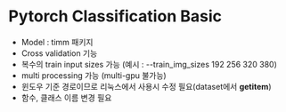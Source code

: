 # Pytorch Classification Basic

- Model : timm 패키지
- Cross validation 기능
- 복수의 train input sizes 가능 (예시 : --train_img_sizes 192 256 320 380)
- multi processing 가능 (multi-gpu 불가능)
- 윈도우 기준 경로이므로 리눅스에서 사용시 수정 필요(dataset에서 __getitem__)
- 함수, 클래스 이름 변경 필요
